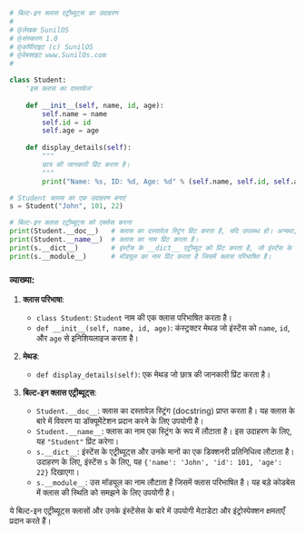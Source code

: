 
```python
# बिल्ट-इन क्लास एट्रीब्यूट्स का उदाहरण
#
# @लेखक SunilOS  
# @संस्करण 1.0
# @कॉपीराइट (c) SunilOS  
# @वेबसाइट www.SunilOs.com
#  

class Student:  
    'इस क्लास का दस्तावेज'
    
    def __init__(self, name, id, age):  
        self.name = name  
        self.id = id  
        self.age = age  
    
    def display_details(self):  
        """
        छात्र की जानकारी प्रिंट करता है।
        """
        print("Name: %s, ID: %d, Age: %d" % (self.name, self.id, self.age))  

# Student क्लास का एक उदाहरण बनाएं
s = Student("John", 101, 22)  

# बिल्ट-इन क्लास एट्रीब्यूट्स को एक्सेस करना
print(Student.__doc__)   # क्लास का दस्तावेज़ स्ट्रिंग प्रिंट करता है, यदि उपलब्ध हो। अन्यथा, यह None लौटाएगा।
print(Student.__name__)  # क्लास का नाम प्रिंट करता है।
print(s.__dict__)        # इंस्टेंस के __dict__ एट्रीब्यूट को प्रिंट करता है, जो इंस्टेंस के नेमस्पेस का एक डिक्शनरी होता है।
print(s.__module__)      # मॉड्यूल का नाम प्रिंट करता है जिसमें क्लास परिभाषित है।
```

### व्याख्या:

1. **क्लास परिभाषा**:
   - `class Student`: `Student` नाम की एक क्लास परिभाषित करता है।
   - `def __init__(self, name, id, age)`: कंस्ट्रक्टर मेथड जो इंस्टेंस को `name`, `id`, और `age` से इनिशियलाइज करता है।

2. **मेथड**:
   - `def display_details(self)`: एक मेथड जो छात्र की जानकारी प्रिंट करता है।

3. **बिल्ट-इन क्लास एट्रीब्यूट्स**:
   - `Student.__doc__`: क्लास का दस्तावेज़ स्ट्रिंग (docstring) प्राप्त करता है। यह क्लास के बारे में विवरण या डॉक्यूमेंटेशन प्रदान करने के लिए उपयोगी है।
   - `Student.__name__`: क्लास का नाम एक स्ट्रिंग के रूप में लौटाता है। इस उदाहरण के लिए, यह `"Student"` प्रिंट करेगा।
   - `s.__dict__`: इंस्टेंस के एट्रीब्यूट्स और उनके मानों का एक डिक्शनरी प्रतिनिधित्व लौटाता है। उदाहरण के लिए, इंस्टेंस `s` के लिए, यह `{'name': 'John', 'id': 101, 'age': 22}` दिखाएगा।
   - `s.__module__`: उस मॉड्यूल का नाम लौटाता है जिसमें क्लास परिभाषित है। यह बड़े कोडबेस में क्लास की स्थिति को समझने के लिए उपयोगी है।

ये बिल्ट-इन एट्रीब्यूट्स क्लासों और उनके इंस्टेंसेस के बारे में उपयोगी मेटाडेटा और इंट्रोस्पेक्शन क्षमताएँ प्रदान करते हैं।

